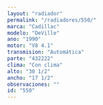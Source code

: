 ```yaml
---
layout: "radiador"
permalink: "/radiadores/550/"
marca: "Cadillac"
modelo: "DeVille"
ano: "1990"
motor: "V8 4.1"
transmision: "Automática"
parte: "432222"
clima: "Con clima"
alto: "30 1/2"
ancho: "17 1/2"
observaciones: ""
id: "550"
---
```


